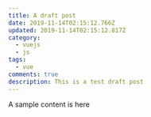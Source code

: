 ```yaml
---
title: A draft post
date: 2019-11-14T02:15:12.766Z
updated: 2019-11-14T02:15:12.817Z
category:
  - vuejs
  - js
tags:
  - vue
comments: true
description: This is a test draft post
---
```

A sample content is here
